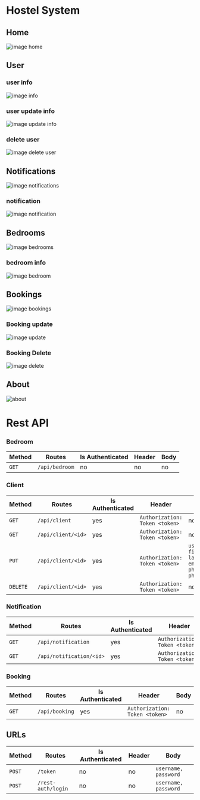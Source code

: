 # Hostel System

## Home
![image home](doc/home.png)

## User
### user info
![image info](doc/user-info.png)

### user update info
![image update info](doc/update-user-info.png)

### delete user
![image delete user](doc/delete-user.png)

## Notifications
![image notifications](doc/notifications.png)

### notification
![image notification](doc/notification.png)

## Bedrooms
![image bedrooms](doc/bedrooms.png)

### bedroom info
![image bedroom](doc/bedroom.png)

## Bookings
![image bookings](doc/bookings.png)

### Booking update
![image update](doc/booking-update.png)

### Booking Delete
![image delete](doc/docbooking-delete.png)

## About
![about](doc/about.png)

# Rest API


### Bedroom
| Method | Routes | Is Authenticated | Header | Body |
|-|-|-|-|-|
| `GET` | `/api/bedroom` | no | no | no |


### Client
| Method | Routes | Is Authenticated | Header | Body |
|-|-|-|-|-|
| `GET` | `/api/client` | yes | `Authorization: Token <token>` | no |
| `GET` | `/api/client/<id>` | yes | `Authorization: Token <token>` | no |
| `PUT` | `/api/client/<id>` | yes | `Authorization: Token <token>` | `username, first_name, last_name, email, phone1, phone2` |
| `DELETE` | `/api/client/<id>` | yes | `Authorization: Token <token>` | no |


### Notification
| Method | Routes | Is Authenticated | Header | Body |
|-|-|-|-|-|
| `GET` | `/api/notification` | yes | ``Authorization: Token <token>`` | no |
| `GET` | `/api/notification/<id>` | yes | `Authorization: Token <token>` | no |


### Booking
| Method | Routes | Is Authenticated | Header | Body |
|-|-|-|-|-|
| `GET` | `/api/booking` | yes | `Authorization: Token <token>` | no |


## URLs
| Method | Routes | Is Authenticated | Header | Body |
|-|-|-|-|-|
| `POST` | `/token` | no | no | `username, password` |
| `POST` | `/rest-auth/login` | no | no | `username, password` |
